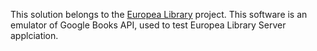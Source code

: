 This solution belongs to the [Europea Library](https://github.com/goto-eof/europea-library-server) project. This software is an emulator of Google Books API, used to test Europea Library Server applciation. 
